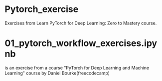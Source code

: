 # Pytorch_exercise
Exercises from Learn PyTorch for Deep Learning: Zero to Mastery course.

 # 01_pytorch_workflow_exercises.ipynb 
 is an exercise from a course "PyTorch for Deep Learning
 and Machine Learning" course by Daniel Bourke(freecodecamp)
